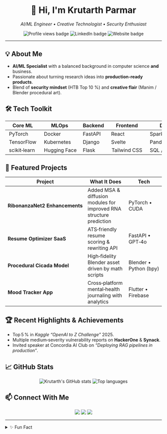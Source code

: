 <!-- GitHub Profile Landing Page -->

<h1 align="center">👋 Hi, I'm <strong>Krutarth Parmar</strong></h1>
<p align="center"><em>AI/ML Engineer • Creative Technologist • Security Enthusiast</em></p>

<p align="center">
  <img src="https://komarev.com/ghpvc/?username=kayo09&label=Profile+Views&color=0e75b6&style=flat" alt="Profile views badge"/>
  <img src="https://img.shields.io/badge/LinkedIn-Krutarth%20Parmar-blue?logo=linkedin&style=flat" alt="LinkedIn badge"/>
  <img src="https://img.shields.io/badge/Website-kayparmar.com-informational?logo=google-chrome&style=flat" alt="Website badge"/>
</p>

---

## 💡 About Me

* **AI/ML Specialist** with a balanced background in computer science **and** business.
* Passionate about turning research ideas into **production‑ready products**.
* Blend of **security mindset** (HTB Top 10 %) and **creative flair** (Manim / Blender procedural art).

## 🛠️ Tech Toolkit

|  Core ML      |  MLOps        |  Backend  |  Frontend      |  Data         |  Other  |
| ------------- | ------------- | --------- | -------------- | ------------- | ------- |
|  PyTorch      |  Docker       |  FastAPI  |  React         |  Spark        |  Linux  |
|  TensorFlow   |  Kubernetes   |  Django   |  Svelte        |  Pandas       |  Git    |
|  scikit‑learn |  Hugging Face |  Flask    |  Tailwind CSS  |  SQL / NoSQL  |  Bash   |

## 🚀 Featured Projects

|  Project                       |  What It Does                                                       |  Tech                  |
| ------------------------------ | ------------------------------------------------------------------- | ---------------------- |
| **RibonanzaNet2 Enhancements** | Added MSA & diffusion modules for improved RNA structure prediction | PyTorch • CUDA         |
| **Resume Optimizer SaaS**      | ATS‑friendly resume scoring & rewriting API                         | FastAPI • GPT‑4o       |
| **Procedural Cicada Model**    | High‑fidelity Blender asset driven by math scripts                  | Blender • Python (bpy) |
| **Mood Tracker App**           | Cross‑platform mental‑health journaling with analytics              | Flutter • Firebase     |

## 🏆 Recent Highlights & Achievements

* Top 5 % in *Kaggle “OpenAI to Z Challenge”* 2025.
* Multiple medium‑severity vulnerability reports on **HackerOne** & **Synack**.
* Invited speaker at Concordia AI Club on *“Deploying RAG pipelines in production”*.

## 📈 GitHub Stats

<p align="center">
  <img src="https://github-readme-stats.vercel.app/api?username=kayo09&show_icons=true&theme=default" alt="Krutarth's GitHub stats"/>
  <img src="https://github-readme-stats.vercel.app/api/top-langs/?username=kayo09&layout=compact" alt="Top languages"/>
</p>

## 📫 Connect With Me

<p align="center">
  <a href="mailto:thisiskay@kayparmar.com"><img src="https://img.shields.io/badge/Email-krutarth.ai@proton.me-informational?style=flat&logo=gmail"/></a>
  <a href="https://www.linkedin.com/in/krutarth-p-73084b216/"><img src="https://img.shields.io/badge/LinkedIn-krutarth parmar-blue?style=flat&logo=linkedin"/></a>
  <a href="https://kayparmar.com"><img src="https://img.shields.io/badge/Portfolio-kayparmar.com-critical?style=flat&logo=google-chrome"/></a>
</p>

---

<details>
<summary>✨ Fun Fact</summary>
i like to run
</details>
